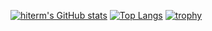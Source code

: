 [![hiterm's GitHub stats](https://github-readme-stats-hiterm.vercel.app/api?username=hiterm&show_icons=true)](https://github.com/anuraghazra/github-readme-stats)
[![Top Langs](https://github-readme-stats-hiterm.vercel.app/api/top-langs/?username=hiterm&layout=compact)](https://github.com/anuraghazra/github-readme-stats)
[![trophy](https://github-profile-trophy.vercel.app/?username=hiterm&rank=-C,-B)](https://github.com/ryo-ma/github-profile-trophy)
